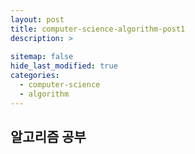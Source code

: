 ```yaml
---
layout: post
title: computer-science-algorithm-post1
description: >
  
sitemap: false
hide_last_modified: true
categories:
  - computer-science
  - algorithm
---
```


## 알고리즘 공부